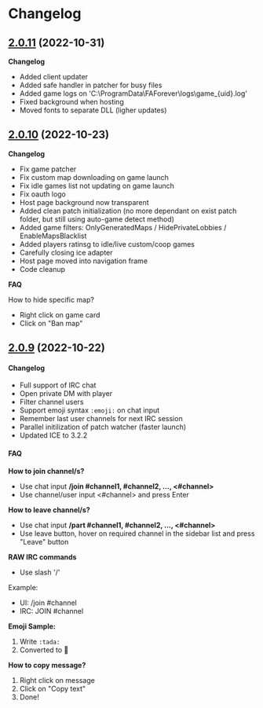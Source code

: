 # Changelog

## [2.0.11](https://github.com/Eternal-ll/Ethereal-FAF-Client/releases/tag/2.0.11) (2022-10-31)

**Changelog**

- Added client updater
- Added safe handler in patcher for busy files
- Added game logs on 'C:\ProgramData\FAForever\logs\game_{uid}.log'
- Fixed background when hosting
- Moved fonts to separate DLL (ligher updates)

## [2.0.10](https://github.com/Eternal-ll/Ethereal-FAF-Client/releases/tag/2.0.10) (2022-10-23)

**Changelog**

- Fix game patcher
- Fix custom map downloading on game launch
- Fix idle games list not updating on game launch
- Fix oauth logo
- Host page background now transparent
- Added clean patch initialization (no more dependant on exist patch folder, but still using auto-game detect method)
- Added game filters: OnlyGeneratedMaps / HidePrivateLobbies / EnableMapsBlacklist
- Added players ratinsg to idle/live custom/coop games
- Carefully closing ice adapter
- Host page moved into navigation frame
- Code cleanup


**FAQ**

How to hide specific map?

- Right click on game card
- Click on "Ban map"

## [2.0.9](https://github.com/Eternal-ll/Ethereal-FAF-Client/releases/tag/2.0.9) (2022-10-22)

#### Changelog

- Full support of IRC chat
- Open private DM with player
- Filter channel users
- Support emoji syntax `:emoji:` on chat input
- Remember last user channels for next IRC session
- Parallel initilization of patch watcher (faster launch)
- Updated ICE to 3.2.2


#### FAQ

**How to join channel/s?**

- Use chat input **/join #channel1, #channel2, ..., <#channel>**
- Use channel/user input <#channel> and press Enter

**How to leave channel/s?**

- Use chat input **/part #channel1, #channel2, ..., <#channel>**
- Use leave button, hover on required channel in the sidebar list and press "Leave" button

**RAW IRC commands**

- Use slash '/'

Example:
- UI: /join #channel
- IRC: JOIN #channel

**Emoji Sample:**
1. Write `:tada:`
2. Converted to 🎉

**How to copy message?**

1. Right click on message
2. Click on "Copy text"
3. Done!